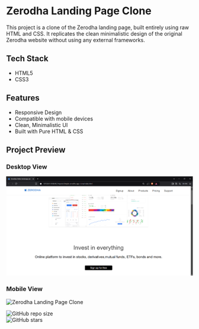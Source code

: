 # Zerodha Landing Page Clone
This project is a clone of the Zerodha landing page, built entirely using raw HTML and CSS. It replicates the clean minimalistic design of the original Zerodha website without using any external frameworks.
## Tech Stack  
- HTML5  
- CSS3 
## Features  
- Responsive Design
- Compatible with mobile devices  
- Clean, Minimalistic UI  
- Built with Pure HTML & CSS
## Project Preview  

### Desktop View
![Zerodha Landing Page Clone](Screenshot.png)

### Mobile View
![Zerodha Landing Page Clone](Screenshot2.png)


![GitHub repo size](https://img.shields.io/github/repo-size/x0ya/Zerodha-clone)  
![GitHub stars](https://img.shields.io/github/stars/x0ya/Zerodha-clone?style=social)  

